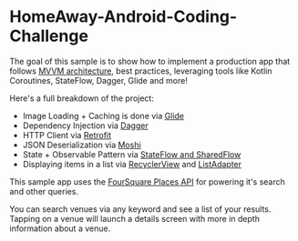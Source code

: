 # HomeAway-Android-Coding-Challenge

The goal of this sample is to show how to implement a production app that follows [MVVM architecture](https://developer.android.com/jetpack/guide), best practices, leveraging tools like Kotlin Coroutines, StateFlow, Dagger, Glide and more!

Here's a full breakdown of the project:

* Image Loading + Caching is done via [Glide](https://github.com/bumptech/glide)
* Dependency Injection via [Dagger](https://developer.android.com/training/dependency-injection/dagger-android)
* HTTP Client via [Retrofit](https://github.com/square/retrofit)
* JSON Deserialization via [Moshi](https://github.com/square/moshi)
* State + Observable Pattern via [StateFlow and SharedFlow](https://developer.android.com/kotlin/flow/stateflow-and-sharedflow)
* Displaying items in a list via [RecyclerView](https://developer.android.com/reference/kotlin/androidx/recyclerview/widget/RecyclerView) and [ListAdapter](https://developer.android.com/reference/kotlin/androidx/recyclerview/widget/ListAdapter)

This sample app uses the [FourSquare Places API](https://developer.foursquare.com/docs/places-api/) for powering it's search and other queries. 

You can search venues via any keyword and see a list of your results. Tapping on a venue will launch a details screen with more in depth information about a venue. 
